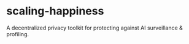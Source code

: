 # scaling-happiness
A decentralized privacy toolkit for protecting against AI surveillance &amp; profiling.
